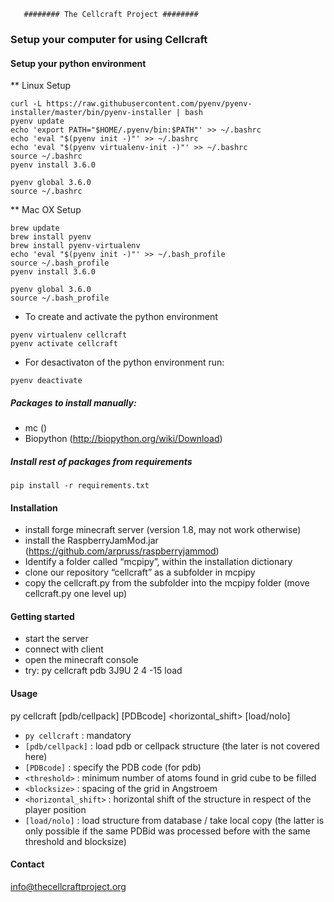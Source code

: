        ######## The Cellcraft Project ########


### Setup your computer for using Cellcraft

#### Setup your python environment

** Linux Setup
```
curl -L https://raw.githubusercontent.com/pyenv/pyenv-installer/master/bin/pyenv-installer | bash
pyenv update
echo 'export PATH="$HOME/.pyenv/bin:$PATH"' >> ~/.bashrc
echo 'eval "$(pyenv init -)"' >> ~/.bashrc
echo 'eval "$(pyenv virtualenv-init -)"' >> ~/.bashrc
source ~/.bashrc
pyenv install 3.6.0

pyenv global 3.6.0
source ~/.bashrc
```

** Mac OX Setup
```
brew update
brew install pyenv
brew install pyenv-virtualenv
echo 'eval "$(pyenv init -)"' >> ~/.bash_profile
source ~/.bash_profile
pyenv install 3.6.0

pyenv global 3.6.0
source ~/.bash_profile
```

* To create and activate the python environment
```
pyenv virtualenv cellcraft
pyenv activate cellcraft
```

* For desactivaton of the python environment run:
```
pyenv deactivate
```

##### Packages to install manually:
* mc ()
* Biopython (http://biopython.org/wiki/Download)

##### Install rest of packages from requirements
```
pip install -r requirements.txt
```

#### Installation
- install forge minecraft server (version 1.8, may not work otherwise)
- install the RaspberryJamMod.jar (https://github.com/arpruss/raspberryjammod)
- Identify a folder called “mcpipy”, within the installation dictionary
- clone our repository “cellcraft” as a subfolder in mcpipy
- copy the cellcraft.py from the subfolder into the mcpipy folder (move cellcraft.py one level up)

#### Getting started
- start the server
- connect with client
- open the minecraft console
- try: py cellcraft pdb 3J9U 2 4 -15 load

#### Usage
  py cellcraft [pdb/cellpack] [PDBcode] <threshold> <blocksize> <horizontal_shift> [load/nolo]
- `py cellcraft` : mandatory
- `[pdb/cellpack]` : load pdb or cellpack structure (the later is not covered here)
- `[PDBcode]` : specify the PDB code (for pdb)
- `<threshold>` : minimum number of atoms found in grid cube to be filled
- `<blocksize>` : spacing of the grid in Angstroem
- `<horizontal_shift>` : horizontal shift of the structure in respect of the player position
- `[load/nolo]` :  load structure from database / take local copy
  (the latter is only possible if the same PDBid was processed before with the same threshold and blocksize)


#### Contact
info@thecellcraftproject.org
